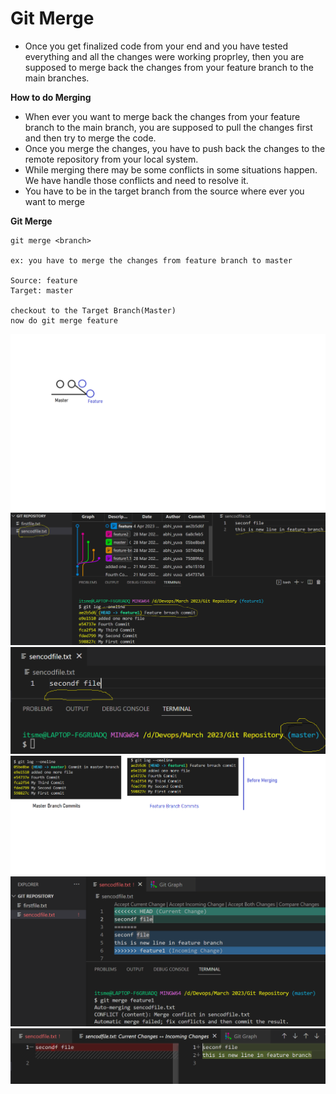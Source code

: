 # Git Merge
- Once you get finalized code from your end and you have tested everything and all the changes were working proprley, then you are supposed to merge back the changes from your feature branch to the main branches.

**How to do Merging**
- When ever you want to merge back the changes from your feature branch to the main branch, you are supposed to pull the changes first and then try to merge the code.
- Once you merge the changes, you have to push back the changes to the remote repository from your local system.
- While merging there may be some conflicts in some situations happen. We have handle those conflicts and need to resolve it.
- You have to be in the target branch from the source where ever you want to merge

**Git Merge**
```
git merge <branch>

ex: you have to merge the changes from feature branch to master

Source: feature
Target: master

checkout to the Target Branch(Master)
now do git merge feature
```
![Privew](../images/git35.png)
![Privew](../images/git36.png)
![Privew](../images/git37.png)
![Privew](../images/git38.png)
![Privew](../images/git39.png)
![Privew](../images/git40.png)

